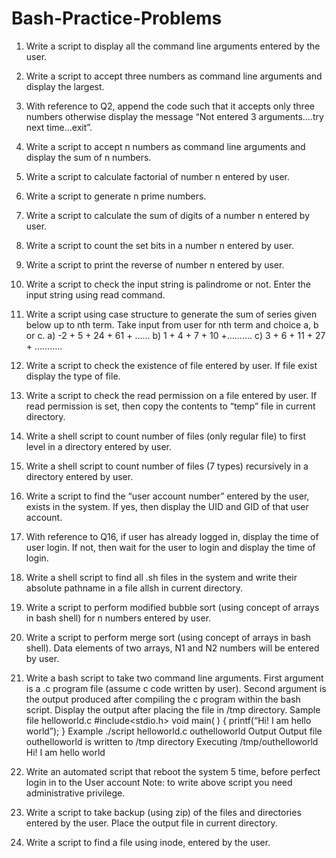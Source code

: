 # Bash-Practice-Problems

1. Write a script to display all the command line arguments entered by the user.
2. Write a script to accept three numbers as command line arguments and display the
largest.
3. With reference to Q2, append the code such that it accepts only three numbers otherwise
display the message “Not entered 3 arguments….try next time…exit”.
4. Write a script to accept n numbers as command line arguments and display the sum of n
numbers.
5. Write a script to calculate factorial of number n entered by user.
6. Write a script to generate n prime numbers.
7. Write a script to calculate the sum of digits of a number n entered by user.
8. Write a script to count the set bits in a number n entered by user.
9. Write a script to print the reverse of number n entered by user.
10. Write a script to check the input string is palindrome or not. Enter the input string using
read command.
11. Write a script using case structure to generate the sum of series given below up to nth
term. Take input from user for nth term and choice a, b or c.
a) -2 + 5 + 24 + 61 + ……
b) 1 + 4 + 7 + 10 +……….
c) 3 + 6 + 11 + 27 + ………..
12. Write a script to check the existence of file entered by user. If file exist display the type
of file.
13. Write a script to check the read permission on a file entered by user. If read permission is
set, then copy the contents to “temp” file in current directory.
14. Write a shell script to count number of files (only regular file) to first level in a directory
entered by user.
15. Write a shell script to count number of files (7 types) recursively in a directory entered by
user.
16. Write a script to find the “user account number” entered by the user, exists in the system.
If yes, then display the UID and GID of that user account.
17. With reference to Q16, if user has already logged in, display the time of user login. If not,
then wait for the user to login and display the time of login.
18. Write a shell script to find all .sh files in the system and write their absolute pathname in
a file allsh in current directory.

19. Write a script to perform modified bubble sort (using concept of arrays in bash shell) for
n numbers entered by user.
20. Write a script to perform merge sort (using concept of arrays in bash shell). Data
elements of two arrays, N1 and N2 numbers will be entered by user.
21. Write a bash script to take two command line arguments. First argument is a .c program
file (assume c code written by user). Second argument is the output produced after
compiling the c program within the bash script. Display the output after placing the file in
/tmp directory.
Sample file helloworld.c
#include&lt;stdio.h&gt;
void main( )
{
printf(“Hi! I am hello world”);
}
Example
./script helloworld.c outhelloworld
Output
Output file outhelloworld is written to /tmp directory
Executing /tmp/outhelloworld
Hi! I am hello world
22. Write an automated script that reboot the system 5 time, before perfect login in to the
User account
Note: to write above script you need administrative privilege.
23. Write a script to take backup (using zip) of the files and directories entered by the user.
Place the output file in current directory.
25. Write a script to find a file using inode, entered by the user.
